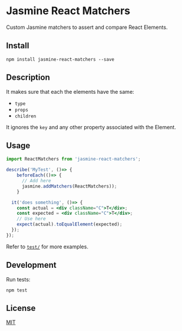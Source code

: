 # Jasmine React Matchers

Custom Jasmine matchers to assert and compare React Elements.


## Install
```shell
npm install jasmine-react-matchers --save
```


## Description
It makes sure that each the elements have the same:
- `type`
- `props`
- `children`

It ignores the `key` and any other property associated with the Element.


## Usage
```jsx
import ReactMatchers from 'jasmine-react-matchers';

describe('MyTest', ()=> {
    beforeEach(()=> {
      // Add here
      jasmine.addMatchers(ReactMatchers));
    }

  it('does something', ()=> {
    const actual = <div className="C">T</div>;
    const expected = <div className="C">T</div>;
    // Use here
    expect(actual).toEqualElement(expected);
  });
});
```

Refer to [`test/`](/test) for more examples.


## Development

Run tests:
```shell
npm test
```


## License

[MIT](http://mit-license.org)
